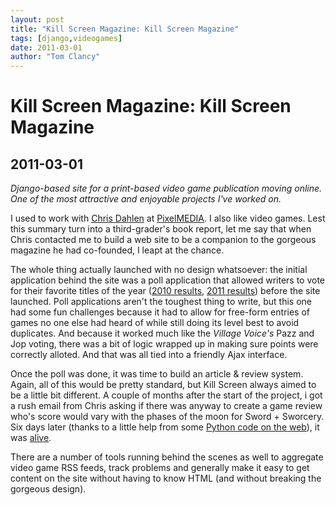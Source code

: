 ```yaml
---
layout: post
title: "Kill Screen Magazine: Kill Screen Magazine"
tags: [django,videogames]
date: 2011-03-01
author: "Tom Clancy"
---
```


# Kill Screen Magazine: Kill Screen Magazine

## 2011-03-01

_Django-based site for a print-based video game publication moving online. One of the most attractive and enjoyable projects I've worked on._

<p>I used to work with <a href="http://savetherobot.com/" target="_blank">Chris Dahlen</a> at <a href="http://www.pixelmedia.com/" target="_blank">PixelMEDIA</a>. I also like video games. Lest this summary turn into a third-grader's book report, let me say that when Chris contacted me to build a web site to be a companion to the gorgeous magazine he had co-founded, I leapt at the chance.</p>
<p>The whole thing actually launched with no design whatsoever: the initial application behind the site was a poll application that allowed writers to vote for their favorite titles of the year (<a href="http://killscreendaily.com/articles/kill-screen-high-scores-best-2010" target="_blank">2010 results</a>, <a href="http://killscreendaily.com/articles/high-scores-best-2011" target="_blank">2011 results</a>) before the site launched. Poll applications aren't the toughest thing to write, but this one had some fun challenges because it had to allow for free-form entries of games no one else had heard of while still doing its level best to avoid duplicates. And because it worked much like the <em>Village Voice's</em> Pazz and Jop voting, there was a bit of logic wrapped up in making sure points were correctly alloted. And that was all tied into a friendly Ajax interface.</p>
<p>Once the poll was done, it was time to build an article &amp; review system. Again, all of this would be pretty standard, but Kill Screen always aimed to be a little bit different. A couple of months after the start of the project, i got a rush email from Chris asking if there was anyway to create a game review who's score would vary with the phases of the moon for&nbsp;Sword + Sworcery. Six days later (thanks to a little help from some <a href="http://inamidst.com/code/moonphase.py" target="_blank">Python code on the web</a>), it was <a href="http://killscreendaily.com/articles/reviews/review-superbrothers-sword-sworcery-ep" target="_blank">alive</a>.</p>
<p>There are a number of tools running behind the scenes as well to aggregate video game RSS feeds, track problems and generally make it easy to get content on the site without having to know HTML (and without breaking the gorgeous design).</p>
